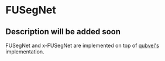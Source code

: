 # FUSegNet

## Description will be added soon

FUSegNet and x-FUSegNet are implemented on top of [qubvel's](https://github.com/qubvel/segmentation_models.pytorch) implementation. 
